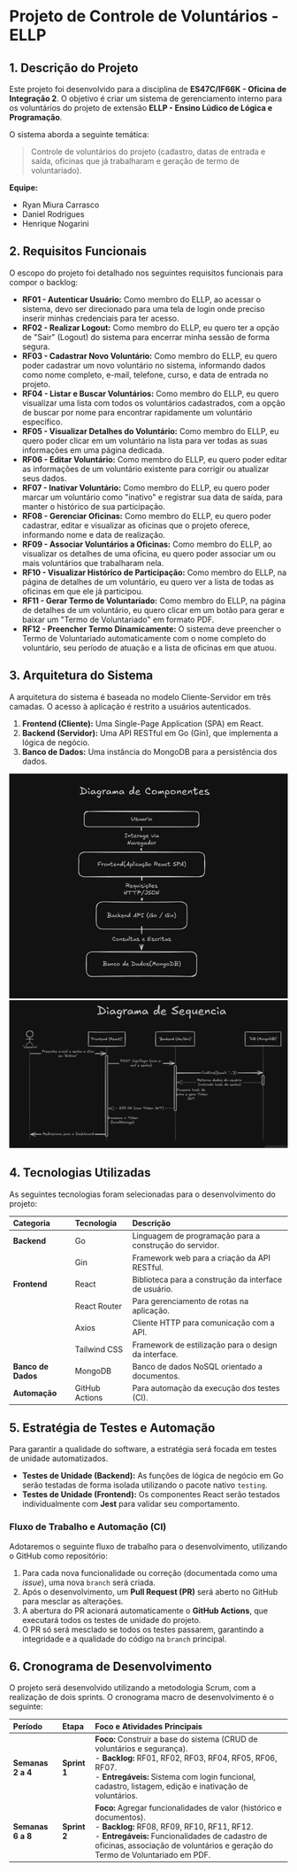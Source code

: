 # Projeto de Controle de Voluntários - ELLP

## 1. Descrição do Projeto

Este projeto foi desenvolvido para a disciplina de **ES47C/IF66K - Oficina de Integração 2**. O objetivo é criar um sistema de gerenciamento interno para os voluntários do projeto de extensão **ELLP - Ensino Lúdico de Lógica e Programação**.

O sistema aborda a seguinte temática:
> Controle de voluntários do projeto (cadastro, datas de entrada e saída, oficinas que já trabalharam e geração de termo de voluntariado).

**Equipe:**
* Ryan Miura Carrasco
* Daniel Rodrigues
* Henrique Nogarini

## 2. Requisitos Funcionais

O escopo do projeto foi detalhado nos seguintes requisitos funcionais para compor o backlog:

* **RF01 - Autenticar Usuário:** Como membro do ELLP, ao acessar o sistema, devo ser direcionado para uma tela de login onde preciso inserir minhas credenciais para ter acesso.
* **RF02 - Realizar Logout:** Como membro do ELLP, eu quero ter a opção de "Sair" (Logout) do sistema para encerrar minha sessão de forma segura.
* **RF03 - Cadastrar Novo Voluntário:** Como membro do ELLP, eu quero poder cadastrar um novo voluntário no sistema, informando dados como nome completo, e-mail, telefone, curso, e data de entrada no projeto.
* **RF04 - Listar e Buscar Voluntários:** Como membro do ELLP, eu quero visualizar uma lista com todos os voluntários cadastrados, com a opção de buscar por nome para encontrar rapidamente um voluntário específico.
* **RF05 - Visualizar Detalhes do Voluntário:** Como membro do ELLP, eu quero poder clicar em um voluntário na lista para ver todas as suas informações em uma página dedicada.
* **RF06 - Editar Voluntário:** Como membro do ELLP, eu quero poder editar as informações de um voluntário existente para corrigir ou atualizar seus dados.
* **RF07 - Inativar Voluntário:** Como membro do ELLP, eu quero poder marcar um voluntário como "inativo" e registrar sua data de saída, para manter o histórico de sua participação.
* **RF08 - Gerenciar Oficinas:** Como membro do ELLP, eu quero poder cadastrar, editar e visualizar as oficinas que o projeto oferece, informando nome e data de realização.
* **RF09 - Associar Voluntários a Oficinas:** Como membro do ELLP, ao visualizar os detalhes de uma oficina, eu quero poder associar um ou mais voluntários que trabalharam nela.
* **RF10 - Visualizar Histórico de Participação:** Como membro do ELLP, na página de detalhes de um voluntário, eu quero ver a lista de todas as oficinas em que ele já participou.
* **RF11 - Gerar Termo de Voluntariado:** Como membro do ELLP, na página de detalhes de um voluntário, eu quero clicar em um botão para gerar e baixar um "Termo de Voluntariado" em formato PDF.
* **RF12 - Preencher Termo Dinamicamente:** O sistema deve preencher o Termo de Voluntariado automaticamente com o nome completo do voluntário, seu período de atuação e a lista de oficinas em que atuou.

## 3. Arquitetura do Sistema

A arquitetura do sistema é baseada no modelo Cliente-Servidor em três camadas. O acesso à aplicação é restrito a usuários autenticados.

1.  **Frontend (Cliente):** Uma Single-Page Application (SPA) em React.
2.  **Backend (Servidor):** Uma API RESTful em Go (Gin), que implementa a lógica de negócio.
3.  **Banco de Dados:** Uma instância do MongoDB para a persistência dos dados.

![alt text](assets/components-diagram.png)
![alt text](assets/sequence-diagram.png)

## 4. Tecnologias Utilizadas

As seguintes tecnologias foram selecionadas para o desenvolvimento do projeto:

| Categoria | Tecnologia | Descrição |
| :--- | :--- | :--- |
| **Backend** | Go | Linguagem de programação para a construção do servidor. |
| | Gin | Framework web para a criação da API RESTful. |
| **Frontend** | React | Biblioteca para a construção da interface de usuário. |
| | React Router | Para gerenciamento de rotas na aplicação. |
| | Axios | Cliente HTTP para comunicação com a API. |
| | Tailwind CSS | Framework de estilização para o design da interface. |
| **Banco de Dados** | MongoDB | Banco de dados NoSQL orientado a documentos. |
| **Automação**| GitHub Actions | Para automação da execução dos testes (CI). |

## 5. Estratégia de Testes e Automação

Para garantir a qualidade do software, a estratégia será focada em testes de unidade automatizados.

* **Testes de Unidade (Backend):** As funções de lógica de negócio em Go serão testadas de forma isolada utilizando o pacote nativo `testing`.
* **Testes de Unidade (Frontend):** Os componentes React serão testados individualmente com **Jest** para validar seu comportamento.

### Fluxo de Trabalho e Automação (CI)

Adotaremos o seguinte fluxo de trabalho para o desenvolvimento, utilizando o GitHub como repositório:
1.  Para cada nova funcionalidade ou correção (documentada como uma *issue*), uma nova `branch` será criada.
2.  Após o desenvolvimento, um **Pull Request (PR)** será aberto no GitHub para mesclar as alterações.
3.  A abertura do PR acionará automaticamente o **GitHub Actions**, que executará todos os testes de unidade do projeto.
4.  O PR só será mesclado se todos os testes passarem, garantindo a integridade e a qualidade do código na `branch` principal.

## 6. Cronograma de Desenvolvimento

O projeto será desenvolvido utilizando a metodologia Scrum, com a realização de dois sprints. O cronograma macro de desenvolvimento é o seguinte:

| Período | Etapa | Foco e Atividades Principais |
| :--- | :--- | :--- |
| **Semanas 2 a 4** | **Sprint 1** | **Foco:** Construir a base do sistema (CRUD de voluntários e segurança).<br>- **Backlog:** RF01, RF02, RF03, RF04, RF05, RF06, RF07.<br>- **Entregáveis:** Sistema com login funcional, cadastro, listagem, edição e inativação de voluntários. |
| **Semanas 6 a 8** | **Sprint 2** | **Foco:** Agregar funcionalidades de valor (histórico e documentos).<br>- **Backlog:** RF08, RF09, RF10, RF11, RF12.<br>- **Entregáveis:** Funcionalidades de cadastro de oficinas, associação de voluntários e geração do Termo de Voluntariado em PDF. |

